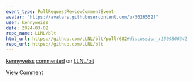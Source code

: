 ```yaml
---
event_type: PullRequestReviewCommentEvent
avatar: "https://avatars.githubusercontent.com/u/5626552?"
user: kennyweiss
date: 2024-03-02
repo_name: LLNL/blt
html_url: https://github.com/LLNL/blt/pull/682#discussion_r1509806342
repo_url: https://github.com/LLNL/blt
---
```


<a href='https://github.com/kennyweiss' target='_blank'>kennyweiss</a> <a href='https://github.com/LLNL/blt/pull/682#discussion_r1509806342' target='_blank'>commented</a> on <a href='https://github.com/LLNL/blt' target='_blank'>LLNL/blt</a>

<a href='https://github.com/LLNL/blt/pull/682#discussion_r1509806342' target='_blank'>View Comment</a>